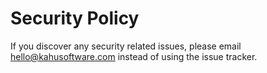 # Security Policy

If you discover any security related issues, please email hello@kahusoftware.com instead of using the issue tracker.
